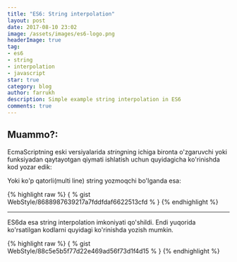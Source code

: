 ```yaml
---
title: "ES6: String interpolation"
layout: post
date: 2017-08-10 23:02
image: /assets/images/es6-logo.png
headerImage: true
tag:
- es6
- string
- interpolation 
- javascript 
star: true
category: blog
author: farrukh
description: Simple example string interpolation in ES6
comments: true
---
```


## Muammo?:
EcmaScriptning eski versiyalarida *string*ning ichiga bironta o'zgaruvchi yoki funksiyadan qaytayotgan qiymati ishlatish uchun quyidagicha ko'rinishda kod yozar edik:

<script src="https://gist.github.com/WebStyle/f17d4bd6d5fc49c9f3c13cda18633367.js"></script>

Yoki ko'p qatorli(multi line) string yozmoqchi bo'lganda esa:

{% highlight raw %}
{ % gist WebStyle/8688987639217a7fddfdaf6622513cfd % }
{% endhighlight %}

---
ES6da esa string interpolation imkoniyati qo'shildi.
Endi yuqorida ko'rsatilgan kodlarni quyidagi ko'rinishda yozish mumkin.

{% highlight raw %}
{ % gist WebStyle/88c5e5b5f77d22e469ad56f73d1f4d15 % }
{% endhighlight %}